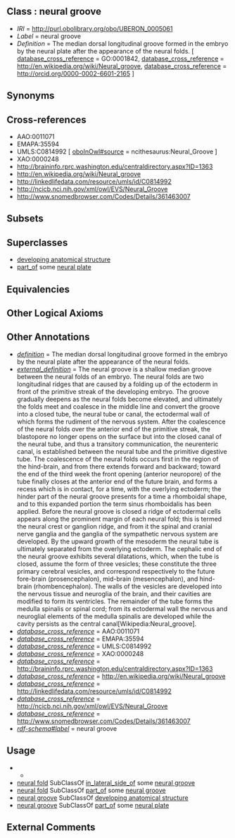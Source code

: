
## Class : neural groove

 * *IRI* = http://purl.obolibrary.org/obo/UBERON_0005061
 * *Label* = neural groove
 * *Definition* = The median dorsal longitudinal groove formed in the embryo by the neural plate after the appearance of the neural folds. [ [database_cross_reference](../../ef/oboInOwl#hasDbXref.md) = GO:0001842, [database_cross_reference](../../ef/oboInOwl#hasDbXref.md) = http://en.wikipedia.org/wiki/Neural_groove, [database_cross_reference](../../ef/oboInOwl#hasDbXref.md) = http://orcid.org/0000-0002-6601-2165 ]

## Synonyms


## Cross-references

 * AAO:0011071
 * EMAPA:35594
 * UMLS:C0814992 [ [oboInOwl#source](../../ce/oboInOwl#source.md) = ncithesaurus:Neural_Groove ]
 * XAO:0000248
 * http://braininfo.rprc.washington.edu/centraldirectory.aspx?ID=1363
 * http://en.wikipedia.org/wiki/Neural_groove
 * http://linkedlifedata.com/resource/umls/id/C0814992
 * http://ncicb.nci.nih.gov/xml/owl/EVS/Neural_Groove
 * http://www.snomedbrowser.com/Codes/Details/361463007

## Subsets


## Superclasses

 * [developing anatomical structure](../../UBERON/23/UBERON_0005423.md)
 * [part_of](../../BFO/50/BFO_0000050.md) some [neural plate](../../UBERON/75/UBERON_0003075.md)

## Equivalencies


## Other Logical Axioms


## Other Annotations

 * *[definition](../../IAO/15/IAO_0000115.md)* = The median dorsal longitudinal groove formed in the embryo by the neural plate after the appearance of the neural folds.
 * *[external_definition](../../UBPROP/01/UBPROP_0000001.md)* = The neural groove is a shallow median groove between the neural folds of an embryo. The neural folds are two longitudinal ridges that are caused by a folding up of the ectoderm in front of the primitive streak of the developing embryo. The groove gradually deepens as the neural folds become elevated, and ultimately the folds meet and coalesce in the middle line and convert the groove into a closed tube, the neural tube or canal, the ectodermal wall of which forms the rudiment of the nervous system. After the coalescence of the neural folds over the anterior end of the primitive streak, the blastopore no longer opens on the surface but into the closed canal of the neural tube, and thus a transitory communication, the neurenteric canal, is established between the neural tube and the primitive digestive tube. The coalescence of the neural folds occurs first in the region of the hind-brain, and from there extends forward and backward; toward the end of the third week the front opening (anterior neuropore) of the tube finally closes at the anterior end of the future brain, and forms a recess which is in contact, for a time, with the overlying ectoderm; the hinder part of the neural groove presents for a time a rhomboidal shape, and to this expanded portion the term sinus rhomboidalis has been applied. Before the neural groove is closed a ridge of ectodermal cells appears along the prominent margin of each neural fold; this is termed the neural crest or ganglion ridge, and from it the spinal and cranial nerve ganglia and the ganglia of the sympathetic nervous system are developed. By the upward growth of the mesoderm the neural tube is ultimately separated from the overlying ectoderm. The cephalic end of the neural groove exhibits several dilatations, which, when the tube is closed, assume the form of three vesicles; these constitute the three primary cerebral vesicles, and correspond respectively to the future fore-brain (prosencephalon), mid-brain (mesencephalon), and hind-brain (rhombencephalon). The walls of the vesicles are developed into the nervous tissue and neuroglia of the brain, and their cavities are modified to form its ventricles. The remainder of the tube forms the medulla spinalis or spinal cord; from its ectodermal wall the nervous and neuroglial elements of the medulla spinalis are developed while the cavity persists as the central canal[Wikipedia:Neural_groove].
 * *[database_cross_reference](../../ef/oboInOwl#hasDbXref.md)* = AAO:0011071
 * *[database_cross_reference](../../ef/oboInOwl#hasDbXref.md)* = EMAPA:35594
 * *[database_cross_reference](../../ef/oboInOwl#hasDbXref.md)* = UMLS:C0814992
 * *[database_cross_reference](../../ef/oboInOwl#hasDbXref.md)* = XAO:0000248
 * *[database_cross_reference](../../ef/oboInOwl#hasDbXref.md)* = http://braininfo.rprc.washington.edu/centraldirectory.aspx?ID=1363
 * *[database_cross_reference](../../ef/oboInOwl#hasDbXref.md)* = http://en.wikipedia.org/wiki/Neural_groove
 * *[database_cross_reference](../../ef/oboInOwl#hasDbXref.md)* = http://linkedlifedata.com/resource/umls/id/C0814992
 * *[database_cross_reference](../../ef/oboInOwl#hasDbXref.md)* = http://ncicb.nci.nih.gov/xml/owl/EVS/Neural_Groove
 * *[database_cross_reference](../../ef/oboInOwl#hasDbXref.md)* = http://www.snomedbrowser.com/Codes/Details/361463007
 * *[rdf-schema#label](../../el/rdf-schema#label.md)* = neural groove

## Usage

 * -
 * [neural fold](../../UBERON/62/UBERON_0005062.md) SubClassOf [in_lateral_side_of](../../BSPO/26/BSPO_0000126.md) some [neural groove](../../UBERON/61/UBERON_0005061.md)
 * [neural fold](../../UBERON/62/UBERON_0005062.md) SubClassOf [part_of](../../BFO/50/BFO_0000050.md) some [neural groove](../../UBERON/61/UBERON_0005061.md)
 * [neural groove](../../UBERON/61/UBERON_0005061.md) SubClassOf [developing anatomical structure](../../UBERON/23/UBERON_0005423.md)
 * [neural groove](../../UBERON/61/UBERON_0005061.md) SubClassOf [part_of](../../BFO/50/BFO_0000050.md) some [neural plate](../../UBERON/75/UBERON_0003075.md)

## External Comments

